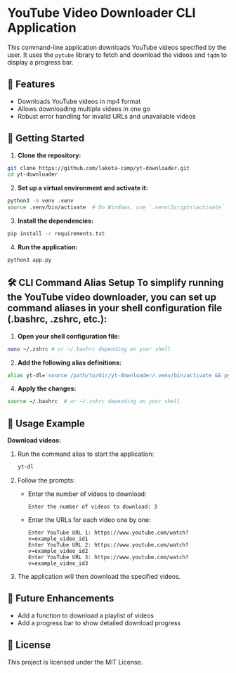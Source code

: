 # YouTube Video Downloader CLI Application

This command-line application downloads YouTube videos specified by the user. It uses the `pytube` library to fetch and download the videos and `tqdm` to display a progress bar.

## 🌟 Features
- Downloads YouTube videos in mp4 format
- Allows downloading multiple videos in one go
- Robust error handling for invalid URLs and unavailable videos

## 🚀 Getting Started

1. **Clone the repository:**

```bash
git clone https://github.com/lakota-camp/yt-downloader.git
cd yt-downloader
```

2. **Set up a virtual environment and activate it:**
```bash
python3 -m venv .venv
source .venv/bin/activate  # On Windows, use `.venv\Scripts\activate`
```

3. **Install the dependencies:**
```bash
pip install -r requirements.txt
```
4. **Run the application:**
```bash
python3 app.py
```

## 🛠️ CLI Command Alias Setup To simplify running the YouTube video downloader, you can set up command aliases in your shell configuration file (.bashrc, .zshrc, etc.):

1. **Open your shell configuration file:**
```bash
nano ~/.zshrc # or ~/.bashrc depending on your shell
```
2. **Add the following alias definitions:**
```bash
alias yt-dl='source /path/to/dir/yt-downloader/.venv/bin/activate && python3 /path/to/dir/yt-downloader/app.py'
```
4. **Apply the changes:**
```bash
source ~/.bashrc  # or ~/.zshrc depending on your shell
```

## 📄 Usage Example

**Download videos:**

1. Run the command alias to start the application:
    ```bash
    yt-dl
    ```

2. Follow the prompts:

    - Enter the number of videos to download:
      ```plaintext
      Enter the number of videos to download: 3
      ```

    - Enter the URLs for each video one by one:
      ```plaintext
      Enter YouTube URL 1: https://www.youtube.com/watch?v=example_video_id1
      Enter YouTube URL 2: https://www.youtube.com/watch?v=example_video_id2
      Enter YouTube URL 3: https://www.youtube.com/watch?v=example_video_id3
      ```

3. The application will then download the specified videos.

## 🚧 Future Enhancements
* Add a function to download a playlist of videos
* Add a progress bar to show detailed download progress

## 📄 License

This project is licensed under the MIT License.

